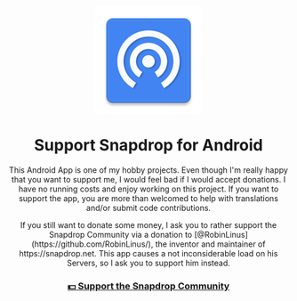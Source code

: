 <p align="center"><img align="center" src="app/src/main/res/mipmap-xxxhdpi/ic_launcher.png"></p>

<h1 align="center">Support Snapdrop for Android </h1>

<p align="center">This Android App is one of my hobby projects. Even though I'm really happy that you want to support me, I would feel bad if I would accept donations. I have no running costs and enjoy working on this project. If you want to support the app, you are more than welcomed to help with translations and/or submit code contributions.</p>
<p align="center">If you still want to donate some money, I ask you to rather support the Snapdrop Community via a donation to [@RobinLinus](https://github.com/RobinLinus/), the inventor and maintainer of https://snapdrop.net. This app causes a not inconsiderable load on his Servers, so I ask you to support him instead.</p>

<a href="https://github.com/RobinLinus/snapdrop#support-the-snapdrop-community" rel="nofollow"><h3 align="center">💵 Support the Snapdrop Community</h3></a>
